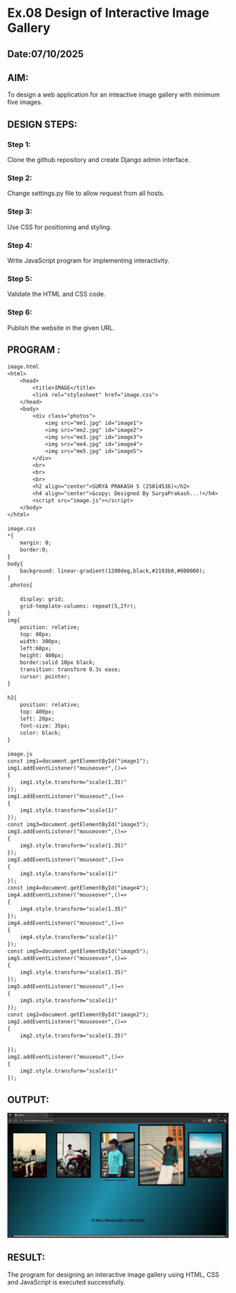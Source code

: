 # Ex.08 Design of Interactive Image Gallery
## Date:07/10/2025

## AIM:
To design a web application for an inteactive image gallery with minimum five images.

## DESIGN STEPS:

### Step 1:
Clone the github repository and create Django admin interface.

### Step 2:
Change settings.py file to allow request from all hosts.

### Step 3:
Use CSS for positioning and styling.

### Step 4:
Write JavaScript program for implementing interactivity.

### Step 5:
Validate the HTML and CSS code.

### Step 6:
Publish the website in the given URL.

## PROGRAM :
```
image.html
<html>
    <head>
        <title>IMAGE</title>
        <link rel="stylesheet" href="image.css">
    </head>
    <body>
        <div class="photos">
            <img src="me1.jpg" id="image1">
            <img src="me2.jpg" id="image2"> 
            <img src="me3.jpg" id="image3">
            <img src="me4.jpg" id="image4">
            <img src="me5.jpg" id="image5">
        </div>
        <br>
        <br>
        <br>
        <h2 align="center">SURYA PRAKASH S (25014536)</h2>
        <h4 align="center">&copy; Designed By SuryaPrakash...!</h4>
        <script src="image.js"></script>
    </body>
</html>

image.css
*{
    margin: 0;
    border:0;
}
body{
    background: linear-gradient(1200deg,black,#2193b0,#000000);
}
.photos{
    
    display: grid;
    grid-template-columns: repeat(5,2fr);
}
img{
    position: relative;
    top: 80px;
    width: 300px;
    left:60px;
    height: 400px;
    border:solid 10px black;
    transition: transform 0.3s ease;
    cursor: pointer;
}

h2{
    position: relative; 
    top: 400px;
    left: 20px;
    font-size: 35px;
    color: black;
}

image.js
const img1=document.getElementById("image1");
img1.addEventListener("mouseover",()=>
{
    img1.style.transform="scale(1.35)"
});
img1.addEventListener("mouseout",()=>
{
    img1.style.transform="scale(1)"
});
const img3=document.getElementById("image3");
img3.addEventListener("mouseover",()=>
{
    img3.style.transform="scale(1.35)"
});
img3.addEventListener("mouseout",()=>
{
    img3.style.transform="scale(1)"
});
const img4=document.getElementById("image4");
img4.addEventListener("mouseover",()=>
{
    img4.style.transform="scale(1.35)"
});
img4.addEventListener("mouseout",()=>
{
    img4.style.transform="scale(1)"
});
const img5=document.getElementById("image5");
img5.addEventListener("mouseover",()=>
{
    img5.style.transform="scale(1.35)"
});
img5.addEventListener("mouseout",()=>
{
    img5.style.transform="scale(1)"
});
const img2=document.getElementById("image2");
img2.addEventListener("mouseover",()=>
{
    img2.style.transform="scale(1.35)"

});
img2.addEventListener("mouseout",()=>
{
    img2.style.transform="scale(1)"
});
```

## OUTPUT:
![alt text](<Screenshot (50).png>)

## RESULT:
The program for designing an interactive image gallery using HTML, CSS and JavaScript is executed successfully.
